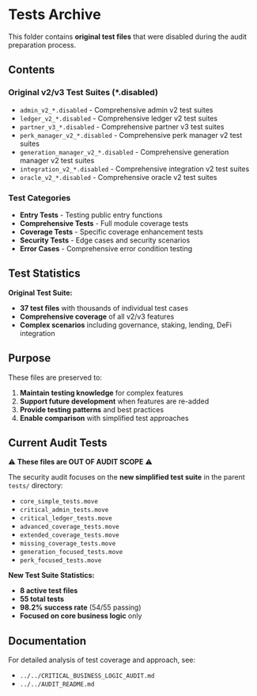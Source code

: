 # Tests Archive

This folder contains **original test files** that were disabled during the audit preparation process.

## Contents

### Original v2/v3 Test Suites (*.disabled)
- `admin_v2_*.disabled` - Comprehensive admin v2 test suites
- `ledger_v2_*.disabled` - Comprehensive ledger v2 test suites  
- `partner_v3_*.disabled` - Comprehensive partner v3 test suites
- `perk_manager_v2_*.disabled` - Comprehensive perk manager v2 test suites
- `generation_manager_v2_*.disabled` - Comprehensive generation manager v2 test suites
- `integration_v2_*.disabled` - Comprehensive integration v2 test suites
- `oracle_v2_*.disabled` - Comprehensive oracle v2 test suites

### Test Categories
- **Entry Tests** - Testing public entry functions
- **Comprehensive Tests** - Full module coverage tests
- **Coverage Tests** - Specific coverage enhancement tests
- **Security Tests** - Edge cases and security scenarios
- **Error Cases** - Comprehensive error condition testing

## Test Statistics

**Original Test Suite:**
- **37 test files** with thousands of individual test cases
- **Comprehensive coverage** of all v2/v3 features
- **Complex scenarios** including governance, staking, lending, DeFi integration

## Purpose

These files are preserved to:
1. **Maintain testing knowledge** for complex features
2. **Support future development** when features are re-added
3. **Provide testing patterns** and best practices
4. **Enable comparison** with simplified test approaches

## Current Audit Tests

⚠️ **These files are OUT OF AUDIT SCOPE** ⚠️

The security audit focuses on the **new simplified test suite** in the parent `tests/` directory:
- `core_simple_tests.move`
- `critical_admin_tests.move`
- `critical_ledger_tests.move`
- `advanced_coverage_tests.move`
- `extended_coverage_tests.move`
- `missing_coverage_tests.move`
- `generation_focused_tests.move`
- `perk_focused_tests.move`

**New Test Suite Statistics:**
- **8 active test files**
- **55 total tests** 
- **98.2% success rate** (54/55 passing)
- **Focused on core business logic** only

## Documentation

For detailed analysis of test coverage and approach, see:
- `../../CRITICAL_BUSINESS_LOGIC_AUDIT.md`
- `../../AUDIT_README.md`
